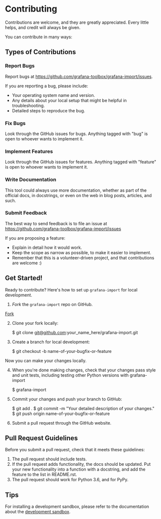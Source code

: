# Contributing

Contributions are welcome, and they are greatly appreciated. Every
little helps, and credit will always be given.

You can contribute in many ways:

## Types of Contributions

### Report Bugs

Report bugs at https://github.com/grafana-toolbox/grafana-import/issues.

If you are reporting a bug, please include:

* Your operating system name and version.
* Any details about your local setup that might be helpful in troubleshooting.
* Detailed steps to reproduce the bug.

### Fix Bugs

Look through the GitHub issues for bugs. Anything tagged with "bug"
is open to whoever wants to implement it.

### Implement Features

Look through the GitHub issues for features. Anything tagged with "feature"
is open to whoever wants to implement it.

### Write Documentation

This tool could always use more documentation, whether as part of the 
official docs, in docstrings, or even on the web in blog posts,
articles, and such.

### Submit Feedback

The best way to send feedback is to file an issue at https://github.com/grafana-toolbox/grafana-import/issues

If you are proposing a feature:

* Explain in detail how it would work.
* Keep the scope as narrow as possible, to make it easier to implement.
* Remember that this is a volunteer-driven project, and that contributions
  are welcome :)

## Get Started!

Ready to contribute? Here's how to set up `grafana-import` for
local development.

1. _Fork_ the `grafana-import` repo on GitHub.

 [Fork](https://github.com/grafana-toolbox/grafana-import/fork)

2. Clone your fork locally:

    $ git clone git@github.com:your_name_here/grafana-import.git

3. Create a branch for local development:

    $ git checkout -b name-of-your-bugfix-or-feature

Now you can make your changes locally.

4. When you're done making changes, check that your changes pass style and unit
   tests, including testing other Python versions with grafana-import

    $ grafana-import

5. Commit your changes and push your branch to GitHub:

    $ git add .
    $ git commit -m "Your detailed description of your changes."
    $ git push origin name-of-your-bugfix-or-feature

6. Submit a pull request through the GitHub website.

## Pull Request Guidelines

Before you submit a pull request, check that it meets these guidelines:

1. The pull request should include tests.
2. If the pull request adds functionality, the docs should be updated. Put
   your new functionality into a function with a docstring, and add the
   feature to the list in README.rst.
3. The pull request should work for Python 3.6, and for PyPy.

## Tips

For installing a development sandbox, please refer to the documentation
about the [development sandbox](./docs/sandbox.md).
